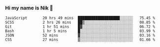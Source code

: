 ### Hi my name is Nik 👋

<!--
**NikDoe/NikDoe** is a ✨ _special_ ✨ repository because its `README.md` (this file) appears on your GitHub profile.

Here are some ideas to get you started:

- 🔭 I’m currently working on ...
- 🌱 I’m currently learning ...
- 👯 I’m looking to collaborate on ...
- 🤔 I’m looking for help with ...
- 💬 Ask me about ...
- 📫 How to reach me: ...
- 😄 Pronouns: ...
- ⚡ Fun fact: ...
-->

<!--START_SECTION:waka-->

```text
JavaScript       20 hrs 49 mins  ███████████████████░░░░░░   75.45 %
SCSS             2 hrs 26 mins   ██▒░░░░░░░░░░░░░░░░░░░░░░   08.85 %
Git              1 hr 51 mins    █▓░░░░░░░░░░░░░░░░░░░░░░░   06.72 %
Bash             1 hr 5 mins     █░░░░░░░░░░░░░░░░░░░░░░░░   03.99 %
JSON             52 mins         ▓░░░░░░░░░░░░░░░░░░░░░░░░   03.16 %
CSS              27 mins         ▒░░░░░░░░░░░░░░░░░░░░░░░░   01.66 %
```

<!--END_SECTION:waka-->
